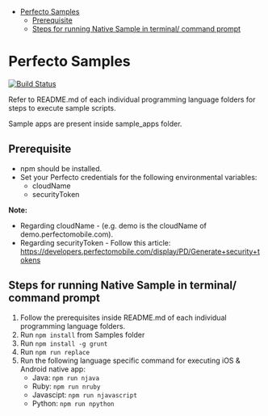 
- [Perfecto Samples](#perfecto-samples)
  - [Prerequisite](#prerequisite)
  - [Steps for running Native Sample in terminal/ command prompt](#steps-for-running-native-sample-in-terminal-command-prompt)


# Perfecto Samples
[![Build Status](https://tinyurl.com/y4my6c7g)](https://www.perfecto.io/)


Refer to README.md of each individual programming language folders for steps to execute sample scripts. 

Sample apps are present inside sample_apps folder.

## Prerequisite
  * npm should be installed.
  * Set your Perfecto credentials for the following environmental variables: 
    * cloudName
    * securityToken

<b>Note: </b>
* Regarding cloudName - (e.g. demo is the cloudName of demo.perfectomobile.com).
* Regarding securityToken - Follow this article: https://developers.perfectomobile.com/display/PD/Generate+security+tokens


## Steps for running Native Sample in terminal/ command prompt
1. Follow the prerequisites inside README.md of each individual programming language folders.
2. Run `npm install` from Samples folder
3. Run `npm install -g grunt`
4. Run `npm run replace`
5. Run the following language specific command for executing iOS & Android native app:
   *  Java: `npm run njava`
   *  Ruby: `npm run nruby` 
   *  Javascipt: `npm run njavascript`  
   *  Python: `npm run npython`